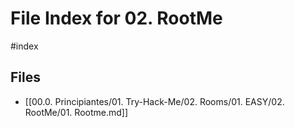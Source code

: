 # File Index for 02. RootMe
#index

## Files

- [[00.0. Principiantes/01. Try-Hack-Me/02. Rooms/01. EASY/02. RootMe/01. Rootme.md]]
